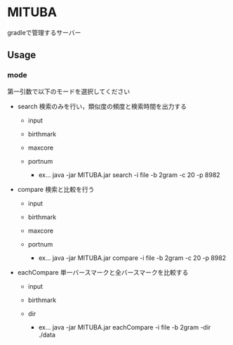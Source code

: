 # MITUBA
gradleで管理するサーバー

## Usage

### mode

第一引数で以下のモードを選択してください

- search
検索のみを行い，類似度の頻度と検索時間を出力する

	- input
	- birthmark
	- maxcore
	- portnum
	
		- ex... java -jar MITUBA.jar search -i file -b 2gram -c 20 -p 8982

- compare
検索と比較を行う

	- input
	- birthmark
	- maxcore
	- portnum
	
		- ex... java -jar MITUBA.jar compare -i file -b 2gram -c 20 -p 8982


- eachCompare
単一バースマークと全バースマークを比較する

	- input
	- birthmark
	- dir
	
		- ex... java -jar MITUBA.jar eachCompare -i file -b 2gram -dir ./data
		
		
		

